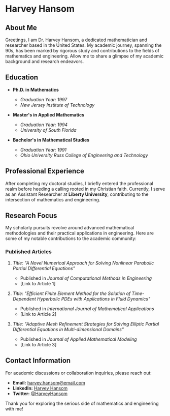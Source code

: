 # Harvey Hansom

## About Me

Greetings, I am Dr. Harvey Hansom, a dedicated mathematician and researcher based in the United States. My academic journey, spanning the 90s, has been marked by rigorous study and contributions to the fields of mathematics and engineering. Allow me to share a glimpse of my academic background and research endeavors.

## Education

- **Ph.D. in Mathematics**
  - *Graduation Year: 1997*
  - *New Jersey Institute of Technology*

- **Master's in Applied Mathematics**
  - *Graduation Year: 1994*
  - *University of South Florida*

- **Bachelor's in Mathematical Studies**
  - *Graduation Year: 1991*
  - *Ohio University Russ College of Engineering and Technology*

## Professional Experience

After completing my doctoral studies, I briefly entered the professional realm before heeding a calling rooted in my Christian faith. Currently, I serve as an Assistant Researcher at **Liberty University**, contributing to the intersection of mathematics and engineering.

## Research Focus

My scholarly pursuits revolve around advanced mathematical methodologies and their practical applications in engineering. Here are some of my notable contributions to the academic community:

### Published Articles

1. *Title: "A Novel Numerical Approach for Solving Nonlinear Parabolic Partial Differential Equations"*
   - Published in *Journal of Computational Methods in Engineering*
   - [Link to Article 1]

2. *Title: "Efficient Finite Element Method for the Solution of Time-Dependent Hyperbolic PDEs with Applications in Fluid Dynamics"*
   - Published in *International Journal of Mathematical Applications*
   - [Link to Article 2]

3. *Title: "Adaptive Mesh Refinement Strategies for Solving Elliptic Partial Differential Equations in Multi-dimensional Domains"*
   - Published in *Journal of Applied Mathematical Modeling*
   - [Link to Article 3]

## Contact Information

For academic discussions or collaboration inquiries, please reach out:

- **Email:** [harvey.hansom@email.com](mailto:hhansom@liberty.edu)
- **LinkedIn:** [Harvey Hansom](https://www.linkedin.com/in/harvey_hansom_lu)
- **Twitter:** [@HarveyHansom](https://twitter.com/HarveyHansom_lu)

Thank you for exploring the serious side of mathematics and engineering with me!
